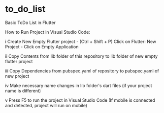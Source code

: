 # to_do_list

Basic ToDo List in Flutter

How to Run Project in Visual Studio Code:

i Create New Empty Flutter project
    -   (Ctrl + Shift + P) Click on Flutter: New Project
    -   Click on Empty Application

ii Copy Contents from lib folder of this repository to lib folder of new empty flutter project

iii Copy Dependencies from pubspec.yaml of repository to pubspec.yaml of new project

iv Make necessary name changes in lib folder's dart files (if your project name is different)

v Press F5 to run the project in Visual Studio Code (If mobile is connected and detected, project will run on mobile)



